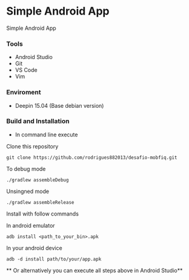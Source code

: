 # Simple Android App  #

Simple Android App

### Tools ###

* Android Studio
* Git
* VS Code
* Vim

### Enviroment ###

* Deepin 15.04 (Base debian version)

### Build and Installation ###

* In command line execute 

Clone this repository

    git clone https://github.com/rodrigues882013/desafio-mobfiq.git
 
To debug mode

    ./gradlew assembleDebug

Unsingned mode

    ./gradlew assembleRelease

Install with follow commands

In android emulator

    adb install <path_to_your_bin>.apk

In your android device

    adb -d install path/to/your/app.apk

** Or alternatively you can execute all steps above in Android Studio**
